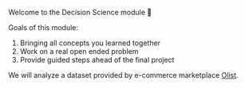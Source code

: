 Welcome to the Decision Science module 🎉

Goals of this module:
1. Bringing all concepts you learned together
1. Work on a real open ended problem
1. Provide guided steps ahead of the final project

We will analyze a dataset provided by e-commerce marketplace [Olist](https://www.olist.com).
